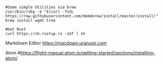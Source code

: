 
```
#Some simple Utilities via brew
/usr/bin/ruby -e "$(curl -fsSL https://raw.githubusercontent.com/Homebrew/install/master/install)"
brew install wget tree

#Get Rust
curl https://sh.rustup.rs -sSf | sh
```




Markdown Editor
https://macdown.uranusjr.com



Atom
#https://flight-manual.atom.io/getting-started/sections/installing-atom/
